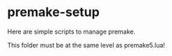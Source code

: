 # premake-setup

Here are simple scripts to manage premake.

This folder must be at the same level as premake5.lua!